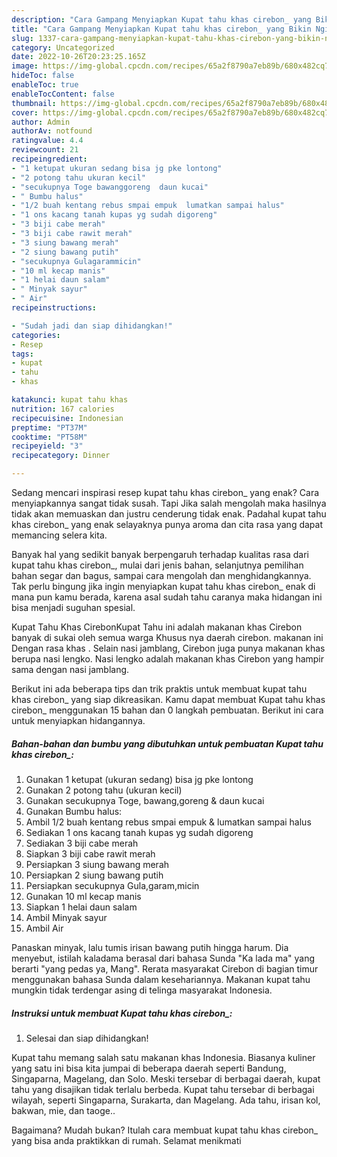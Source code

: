 ```yaml
---
description: "Cara Gampang Menyiapkan Kupat tahu khas cirebon_ yang Bikin Ngiler "
title: "Cara Gampang Menyiapkan Kupat tahu khas cirebon_ yang Bikin Ngiler "
slug: 1337-cara-gampang-menyiapkan-kupat-tahu-khas-cirebon-yang-bikin-ngiler
category: Uncategorized
date: 2022-10-26T20:23:25.165Z
image: https://img-global.cpcdn.com/recipes/65a2f8790a7eb89b/680x482cq70/kupat-tahu-khas-cirebon_-foto-resep-utama.jpg
hideToc: false
enableToc: true
enableTocContent: false
thumbnail: https://img-global.cpcdn.com/recipes/65a2f8790a7eb89b/680x482cq70/kupat-tahu-khas-cirebon_-foto-resep-utama.jpg
cover: https://img-global.cpcdn.com/recipes/65a2f8790a7eb89b/680x482cq70/kupat-tahu-khas-cirebon_-foto-resep-utama.jpg
author: Admin
authorAv: notfound
ratingvalue: 4.4
reviewcount: 21
recipeingredient:
- "1 ketupat ukuran sedang bisa jg pke lontong"
- "2 potong tahu ukuran kecil"
- "secukupnya Toge bawanggoreng  daun kucai"
- " Bumbu halus"
- "1/2 buah kentang rebus smpai empuk  lumatkan sampai halus"
- "1 ons kacang tanah kupas yg sudah digoreng"
- "3 biji cabe merah"
- "3 biji cabe rawit merah"
- "3 siung bawang merah"
- "2 siung bawang putih"
- "secukupnya Gulagarammicin"
- "10 ml kecap manis"
- "1 helai daun salam"
- " Minyak sayur"
- " Air"
recipeinstructions:

- "Sudah jadi dan siap dihidangkan!"
categories:
- Resep
tags:
- kupat
- tahu
- khas

katakunci: kupat tahu khas 
nutrition: 167 calories
recipecuisine: Indonesian
preptime: "PT37M"
cooktime: "PT58M"
recipeyield: "3"
recipecategory: Dinner

---
```



Sedang mencari inspirasi resep kupat tahu khas cirebon_ yang enak? Cara menyiapkannya sangat tidak susah. Tapi Jika salah mengolah maka hasilnya tidak akan memuaskan dan justru cenderung tidak enak. Padahal kupat tahu khas cirebon_ yang enak selayaknya punya aroma dan cita rasa yang dapat memancing selera kita.


Banyak hal yang sedikit banyak berpengaruh terhadap kualitas rasa dari kupat tahu khas cirebon_, mulai dari jenis bahan, selanjutnya pemilihan bahan segar dan bagus, sampai cara mengolah dan menghidangkannya. Tak perlu bingung jika ingin menyiapkan kupat tahu khas cirebon_ enak di mana pun kamu berada, karena asal sudah tahu caranya maka hidangan ini bisa menjadi suguhan spesial.

Kupat Tahu Khas CirebonKupat Tahu ini adalah makanan khas Cirebon banyak di sukai oleh semua warga Khusus nya daerah cirebon. makanan ini Dengan rasa khas . Selain nasi jamblang, Cirebon juga punya makanan khas berupa nasi lengko. Nasi lengko adalah makanan khas Cirebon yang hampir sama dengan nasi jamblang.


Berikut ini ada beberapa tips dan trik praktis untuk membuat kupat tahu khas cirebon_ yang siap dikreasikan. Kamu dapat membuat Kupat tahu khas cirebon_ menggunakan 15 bahan dan 0 langkah pembuatan. Berikut ini cara untuk menyiapkan hidangannya.

<!--inarticleads1-->

##### Bahan-bahan dan bumbu yang dibutuhkan untuk pembuatan Kupat tahu khas cirebon_:

1. Gunakan 1 ketupat (ukuran sedang) bisa jg pke lontong
1. Gunakan 2 potong tahu (ukuran kecil)
1. Gunakan secukupnya Toge, bawang,goreng &amp; daun kucai
1. Gunakan  Bumbu halus:
1. Ambil 1/2 buah kentang rebus smpai empuk &amp; lumatkan sampai halus
1. Sediakan 1 ons kacang tanah kupas yg sudah digoreng
1. Sediakan 3 biji cabe merah
1. Siapkan 3 biji cabe rawit merah
1. Persiapkan 3 siung bawang merah
1. Persiapkan 2 siung bawang putih
1. Persiapkan secukupnya Gula,garam,micin
1. Gunakan 10 ml kecap manis
1. Siapkan 1 helai daun salam
1. Ambil  Minyak sayur
1. Ambil  Air


Panaskan minyak, lalu tumis irisan bawang putih hingga harum. Dia menyebut, istilah kaladama berasal dari bahasa Sunda &#34;Ka lada ma&#34; yang berarti &#34;yang pedas ya, Mang&#34;. Rerata masyarakat Cirebon di bagian timur menggunakan bahasa Sunda dalam kesehariannya. Makanan kupat tahu mungkin tidak terdengar asing di telinga masyarakat Indonesia. 

<!--inarticleads2-->

##### Instruksi untuk membuat Kupat tahu khas cirebon_:


1. Selesai dan siap dihidangkan!

Kupat tahu memang salah satu makanan khas Indonesia. Biasanya kuliner yang satu ini bisa kita jumpai di beberapa daerah seperti Bandung, Singaparna, Magelang, dan Solo. Meski tersebar di berbagai daerah, kupat tahu yang disajikan tidak terlalu berbeda. Kupat tahu tersebar di berbagai wilayah, seperti Singaparna, Surakarta, dan Magelang. Ada tahu, irisan kol, bakwan, mie, dan taoge.. 

Bagaimana? Mudah bukan? Itulah cara membuat kupat tahu khas cirebon_ yang bisa anda praktikkan di rumah. Selamat menikmati
